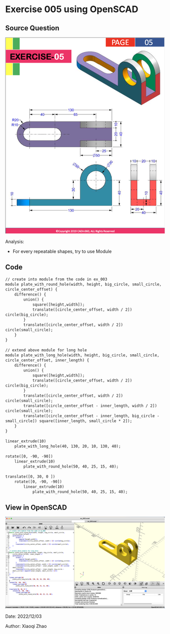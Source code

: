# Exercise 005 using OpenSCAD

## Source Question

![ex_005_question](./ex_005_question.png)

Analysis:

- For every repeatable shapes, try to use Module

## Code

```openscad
// create into module from the code in ex_003
module plate_with_round_hole(width, height, big_circle, small_circle, circle_center_offset) {
    difference() {
        union() {
            square([height,width]);
            translate([circle_center_offset, width / 2]) circle(big_circle);
        }
        translate([circle_center_offset, width / 2]) circle(small_circle);
    }
}

// extend above module for long hole
module plate_with_long_hole(width, height, big_circle, small_circle, circle_center_offset, inner_length) {
    difference() {
        union() {
            square([height,width]);
            translate([circle_center_offset, width / 2]) circle(big_circle);
        }
        translate([circle_center_offset, width / 2]) circle(small_circle);
        translate([circle_center_offset - inner_length, width / 2]) circle(small_circle);
        translate([circle_center_offset - inner_length, big_circle - small_circle]) square([inner_length, small_circle * 2]);
    }
}

linear_extrude(10)
    plate_with_long_hole(40, 130, 20, 10, 130, 40);

rotate([0, -90, -90])
    linear_extrude(10)
        plate_with_round_hole(50, 40, 25, 15, 40);

translate([0, 30, 0 ])
    rotate([0, -90, -90])
        linear_extrude(10)
            plate_with_round_hole(50, 40, 25, 15, 40);
```

## View in OpenSCAD

![ex_005](./ex_005.png)

Date: 2022/12/03

Author: Xiaoqi Zhao